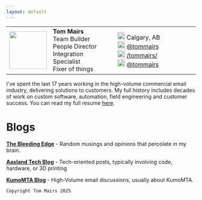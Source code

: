 ```yaml
---
layout: default
---
```



<table><tr>
 <td> <img src="https://tommairs.github.io/images/tommairs.jpeg" width="100" height="100"> </td>
 <td> <b>Tom Mairs</b> <br>Team Builder <br>People Director <br>Integration Specialist <br>Fixer of things  </td>
 <td width=200> <img src="https://tommairs.github.io/images/mapspot.png" width="20" height="20"> Calgary, AB <br> 	<img src="https://tommairs.github.io/images/linkedin.png" width="20" height="20">  <a href="https://www.linkedin.com/in/tommairs/">@tommairs</a> <br><img src="https://tommairs.github.io/images/github.jpg" width="20" height="20">  <a href = "https://github.com/tommairs">/tommairs/</a> <br><img src="https://tommairs.github.io/images/instagram.png" width="20" height="20"> <a href = "https://www.instagram.com/tom.mairs/">@tommairs</a>
 </td>
</tr>
</table>

I've  spent the last 17 years working in the high-volume commercial email industry, delivering solutions to customers. My full history includes decades of work on custom software, automation, field engineering and customer success. You can read my full resume [here](https://drive.google.com/file/d/1QGaYGUQJYsC8okMg0LAftp_IM_B3IWQg/view?usp=share_link).

 
# Blogs

[**The Bleeding Edge**](https://thebleedingedge.ca/) - Random musings and opinions that percolate in my brain.

[**Aasland Tech Blog**](./aaslandblog) - Tech-oriented posts, typically involving code, hardware, or 3D printing

[**KumoMTA Blog**](https://kumomta.com/blog) - High-Volume email discussions, usually about KumoMTA.


```
Copyright Tom Mairs 2025
```
